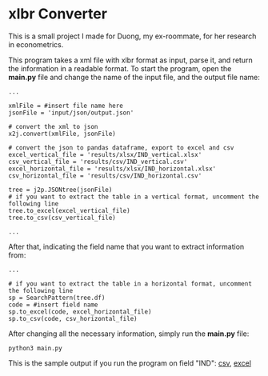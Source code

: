 # xlbr Converter

This is a small project I made for Duong, my ex-roommate, for her research in econometrics.

This program takes a xml file with xlbr format as input, parse it, and return the information in a readable format. To start the program, open the **main.py** file and change the name of the input file, and the output file name:

```
...

xmlFile = #insert file name here
jsonFile = 'input/json/output.json'

# convert the xml to json
x2j.convert(xmlFile, jsonFile)

# convert the json to pandas dataframe, export to excel and csv
excel_vertical_file = 'results/xlsx/IND_vertical.xlsx'
csv_vertical_file = 'results/csv/IND_vertical.csv'
excel_horizontal_file = 'results/xlsx/IND_horizontal.xlsx'
csv_horizontal_file = 'results/csv/IND_horizontal.csv'

tree = j2p.JSONtree(jsonFile)
# if you want to extract the table in a vertical format, uncomment the following line
tree.to_excel(excel_vertical_file)
tree.to_csv(csv_vertical_file)

...
```

After that, indicating the field name that you want to extract information from:

```
...

# if you want to extract the table in a horizontal format, uncomment the following line
sp = SearchPattern(tree.df)
code = #insert field name
sp.to_excel(code, excel_horizontal_file)
sp.to_csv(code, csv_horizontal_file)
```

After changing all the necessary information, simply run the **main.py** file:
```
python3 main.py
```

This is the sample output if you run the program on field "IND": [csv](https://github.com/hvrlxy/xlbr/blob/main/results/csv/IND_horizontal.csv), [excel](https://github.com/hvrlxy/xlbr/blob/main/results/xlsx/IND_horizontal.xlsx)

